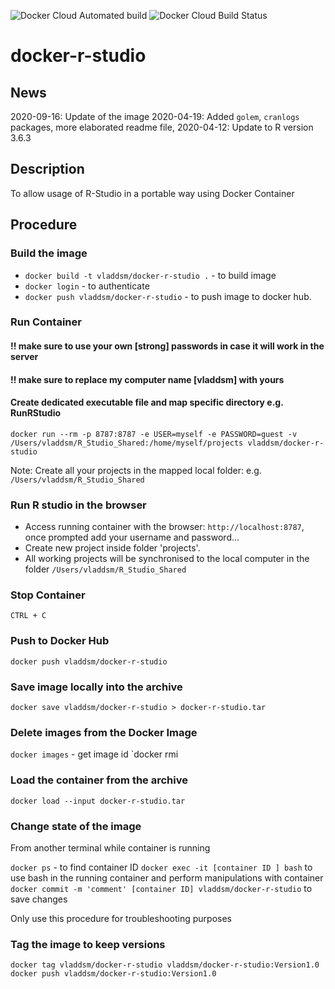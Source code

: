 ![Docker Cloud Automated build](https://img.shields.io/docker/cloud/automated/vladdsm/docker-r-studio.svg)
![Docker Cloud Build Status](https://img.shields.io/docker/cloud/build/vladdsm/docker-r-studio.svg)

# docker-r-studio

## News

2020-09-16: Update of the image
2020-04-19: Added `golem`, `cranlogs` packages, more elaborated readme file, 
2020-04-12: Update to R version 3.6.3

## Description

To allow usage of R-Studio in a portable way using Docker Container

## Procedure

### Build the image

* `docker build -t vladdsm/docker-r-studio .` - to build image
* `docker login` - to authenticate
* `docker push vladdsm/docker-r-studio` - to push image to docker hub.

### Run Container

#### !! make sure to use your own [strong] passwords in case it will work in the server
#### !! make sure to replace my computer name [vladdsm] with yours

#### Create dedicated executable file and map specific directory e.g. RunRStudio

`docker run --rm -p 8787:8787 -e USER=myself -e PASSWORD=guest -v /Users/vladdsm/R_Studio_Shared:/home/myself/projects vladdsm/docker-r-studio`

Note: Create all your projects in the mapped local folder: e.g. `/Users/vladdsm/R_Studio_Shared`

### Run R studio in the browser

* Access running container with the browser: `http://localhost:8787`, once prompted add your username and password...
* Create new project inside folder 'projects'. 
* All working projects will be synchronised to the local computer in the folder `/Users/vladdsm/R_Studio_Shared`

### Stop Container

`CTRL + C`

### Push to Docker Hub

`docker push vladdsm/docker-r-studio`

### Save image locally into the archive

`docker save vladdsm/docker-r-studio > docker-r-studio.tar`

### Delete images from the Docker Image

`docker images` - get image id
`docker rmi <image id>

### Load the container from the archive

`docker load --input docker-r-studio.tar`

### Change state of the image

From another terminal while container is running

`docker ps` - to find container ID
`docker exec -it [container ID ] bash` to use bash in the running container and perform manipulations with container
`docker commit -m 'comment' [container ID] vladdsm/docker-r-studio` to save changes

Only use this procedure for troubleshooting purposes

### Tag the image to keep versions

`docker tag vladdsm/docker-r-studio vladdsm/docker-r-studio:Version1.0`
`docker push vladdsm/docker-r-studio:Version1.0`
